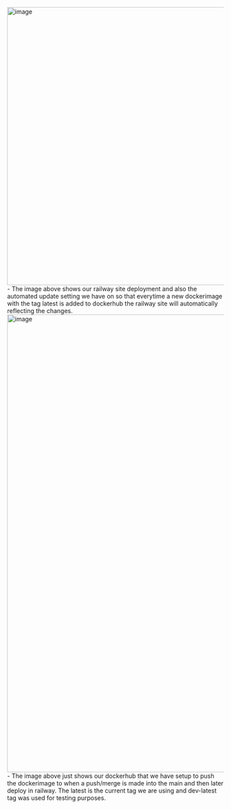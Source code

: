<img width="1427" height="645" alt="image" src="https://github.com/user-attachments/assets/528cdb32-7061-4946-9a4e-5b7d8b18f605" />
- The image above shows our railway site deployment and also the automated update setting we have on so that everytime a new dockerimage with the tag latest is added to dockerhub the railway site will automatically
  reflecting the changes.


<img width="1524" height="1062" alt="image" src="https://github.com/user-attachments/assets/ca1ef766-90e4-4566-aaf8-374547a3abb8" />
- The image above just shows our dockerhub that we have setup to push the dockerimage to when a push/merge is made into the main and then later deploy in railway. The latest is the current tag we are using and dev-latest tag
  was used for testing purposes. 
